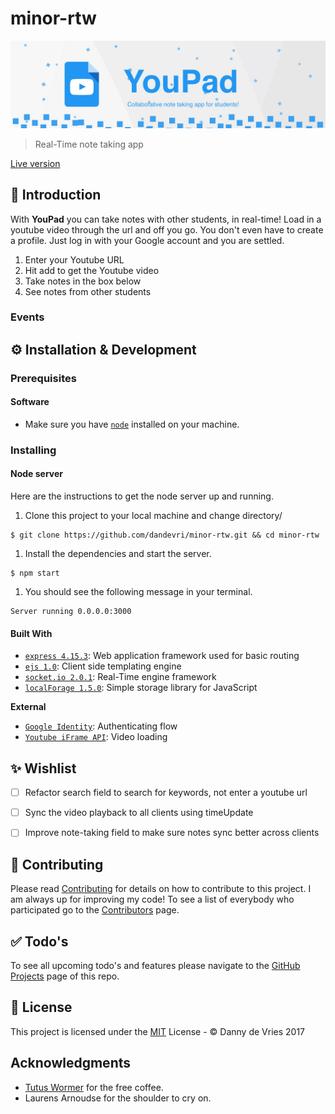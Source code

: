 # minor-rtw

![Github Banner](github/GitHub_Banner.jpg)
> Real-Time note taking app

[Live version](https://minor-rtw-pstgcfaisc.now.sh/)

## :book: Introduction

With **YouPad** you can take notes with other students, in real-time! Load in a youtube video through the url and off you go. You don't even have to create a profile. Just log in with your Google account and you are settled.

1. Enter your Youtube URL
1. Hit add to get the Youtube video
1. Take notes in the box below
1. See notes from other students

### Events

## ⚙ Installation & Development

### Prerequisites
#### Software
* Make sure you have [`node`](https://nodejs.org/en/) installed on your machine.

### Installing

#### Node server
Here are the instructions to get the node server up and running.

1. Clone this project to your local machine and change directory/
```
$ git clone https://github.com/dandevri/minor-rtw.git && cd minor-rtw
```

1. Install the dependencies and start the server.
```
$ npm start
```

1. You should see the following message in your terminal.
```
Server running 0.0.0.0:3000
```

#### Built With
* [`express 4.15.3`](https://expressjs.com/): Web application framework used for basic routing
* [`ejs 1.0`](http://www.embeddedjs.com/): Client side templating engine
* [`socket.io 2.0.1`](https://socket.io/): Real-Time engine framework
* [`localForage 1.5.0`](https://github.com/localForage/localForage): Simple storage library for JavaScript

**External**
* [`Google Identity`](https://developers.google.com/identity/): Authenticating flow
* [`Youtube iFrame API`](https://developers.google.com/identity/): Video loading


## ✨ Wishlist
* [ ] Refactor search field to search for keywords, not enter a youtube url
* [ ] Sync the video playback to all clients using timeUpdate
* [ ] Improve note-taking field to make sure notes sync better across clients


## :page_facing_up: Contributing
Please read [Contributing](CONTRIBUTING.md) for details on how to contribute to this project. I am always up for improving my code!
To see a list of everybody who participated go to the [Contributors](https://github.com/dandevri/minor-rtw/graphs/contributors) page.

## :white_check_mark: Todo's
To see all upcoming todo's and features please navigate to the [GitHub Projects](https://github.com/dandevri/minor-rtw/projects/) page of this repo.

## 💼 License
This project is licensed under the [MIT](LICENSE.MD) License - © Danny de Vries 2017

## Acknowledgments
* [Tutus Wormer](https://github.com/wooorm) for the free coffee.
* Laurens Arnoudse for the shoulder to cry on.
